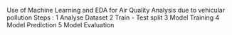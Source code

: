 Use of Machine Learning and EDA for Air Quality Analysis due to vehicular pollution
Steps : 
1 Analyse Dataset
2 Train - Test split
3 Model Training
4 Model Prediction 
5 Model Evaluation
